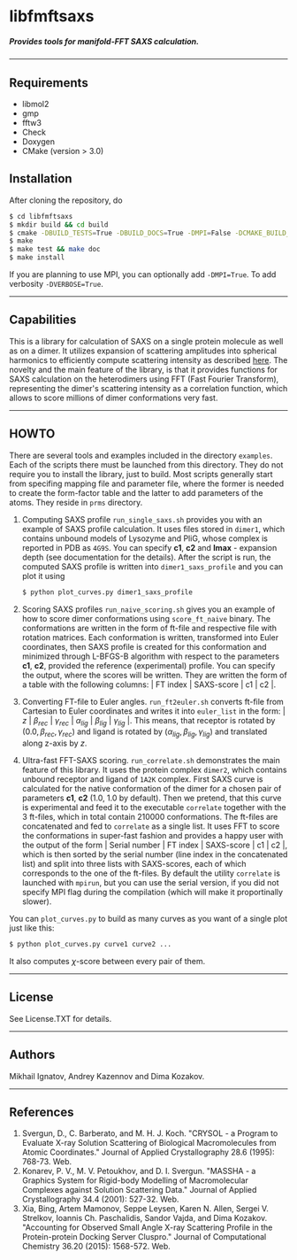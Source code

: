 # libfmftsaxs
##### Provides tools for manifold-FFT SAXS calculation.

---

## Requirements
* libmol2
* gmp
* fftw3
* Check
* Doxygen
* CMake (version > 3.0)

## Installation
After cloning the repository, do
```bash
$ cd libfmftsaxs
$ mkdir build && cd build
$ cmake -DBUILD_TESTS=True -DBUILD_DOCS=True -DMPI=False -DCMAKE_BUILD_TYPE=Release  ..
$ make
$ make test && make doc
$ make install
```
If you are planning to use MPI, you can optionally add `-DMPI=True`. To add verbosity `-DVERBOSE=True`.

---
## Capabilities
This is a library for calculation of SAXS on a single protein molecule as well as on a dimer. It utilizes expansion of scattering amplitudes into spherical harmonics to efficiently compute scattering intensity as described  [here](https://www.researchgate.net/publication/244634749_CRYSOL-_a_Program_to_Evaluate_X-ray_Solution_Scattering_of_Biological_Macromolecules_from_Atomic_Coordinates). The novelty and the main feature of the library, is that it provides functions for SAXS calculation on the heterodimers using FFT (Fast Fourier Transform),  representing the dimer's scattering intensity as a correlation function, which allows to score millions of dimer conformations very fast.

---
## HOWTO
There are several tools and examples included in the directory `examples`. Each of the scripts there must be launched from this directory. They do not require you to install the library, just to build. 
Most scripts generally start from specifing mapping file and parameter file, where the former is needed to create the form-factor table and the latter to add parameters of the atoms. They reside in `prms` directory.

1. Computing SAXS profile
   `run_single_saxs.sh` provides you with an example of SAXS profile calculation. It uses files stored in `dimer1`, which contains unbound models of Lysozyme and PliG, whose complex is reported in PDB as `4G9S`. You can specify **c1**, **c2** and **lmax** - expansion depth (see documentation for the details). After the script is run, the computed SAXS profile is written into `dimer1_saxs_profile` and you can plot it using 
   ```bash
   $ python plot_curves.py dimer1_saxs_profile
   ```
   
2. Scoring SAXS profiles
   `run_naive_scoring.sh` gives you an example of how to score dimer conformations using `score_ft_naive` binary. The conformations are written in the form of ft-file and respective file with rotation matrices. Each conformation is written, transformed into Euler coordinates, then SAXS profile is created for this conformation and minimized through L-BFGS-B algorithm with respect to the parameters **c1**, **c2**, provided the reference (experimental) profile. You can specify the output, where the scores will be written. They are written the form of a table with the following columns: 
| FT index | SAXS-score | c1 | c2 |.

3. Converting FT-file to Euler angles.
   `run_ft2euler.sh` converts ft-file from Cartesian to Euler coordinates and writes it into `euler_list` in the form:
| $z$ | $\beta_{rec}$ | $\gamma_{rec}$ | $\alpha_{lig}$ | $\beta_{lig}$ | $\gamma_{lig}$ |. This means, that receptor is rotated by $(0.0, \beta_{rec}, \gamma_{rec})$ and ligand is rotated by $(\alpha_{lig}, \beta_{lig}, \gamma_{lig})$ and translated along z-axis by $z$.

4. Ultra-fast FFT-SAXS scoring.
   `run_correlate.sh` demonstrates the main feature of this library. It uses the protein complex `dimer2`, which contains unbound receptor and ligand of `1A2K` complex. First SAXS curve is calculated for the native conformation of the dimer for a chosen pair of parameters **c1**, **c2** (1.0, 1.0 by default). Then we pretend, that this curve is experimental and feed it to the executable `correlate` together with the 3 ft-files, which in total contain 210000 conformations. The ft-files are concatenated and fed to `correlate` as a single list. It uses FFT to score the conformations in super-fast fashion and provides a happy user with the output of the form | Serial number | FT index | SAXS-score | c1 | c2 |, which is then sorted by the serial number (line index in the concatenated list) and split into three lists with SAXS-scores, each of which corresponds to the one of the ft-files. 
By default the utility `correlate` is launched with `mpirun`, but you can use the serial version, if you did not specify MPI flag during the compilation (which will make it proportinally slower).

You can `plot_curves.py` to build as many curves as you want of a single plot just like this: 
```bash 
$ python plot_curves.py curve1 curve2 ... 
```
It also computes $\chi$-score between every pair of them.

---
## License ##
See License.TXT for details.

---
## Authors ##
Mikhail Ignatov, Andrey Kazennov and Dima Kozakov.

---
## References ##
1. Svergun, D., C. Barberato, and M. H. J. Koch. "CRYSOL - a Program to Evaluate X-ray Solution Scattering of Biological Macromolecules from Atomic Coordinates." Journal of Applied Crystallography 28.6 (1995): 768-73. Web.
2. Konarev, P. V., M. V. Petoukhov, and D. I. Svergun. "MASSHA - a Graphics System for Rigid-body Modelling of Macromolecular Complexes against Solution Scattering Data." Journal of Applied Crystallography 34.4 (2001): 527-32. Web.
3. Xia, Bing, Artem Mamonov, Seppe Leysen, Karen N. Allen, Sergei V. Strelkov, Ioannis Ch. Paschalidis, Sandor Vajda, and Dima Kozakov. "Accounting for Observed Small Angle X-ray Scattering Profile in the Protein-protein Docking Server Cluspro." Journal of Computational Chemistry 36.20 (2015): 1568-572. Web.
